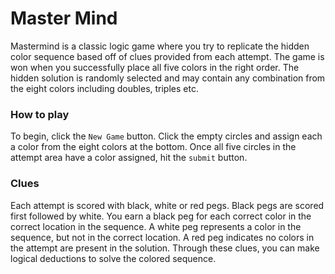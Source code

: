 # Master Mind

Mastermind is a classic logic game where you try to replicate the hidden color sequence based off of clues provided from each attempt.  The game is won when you successfully place all five colors in the right order.  The hidden solution is randomly selected and may contain any combination from the eight colors including doubles, triples etc.

### How to play

To begin, click the `New Game` button.  Click the empty circles and assign each a color from the eight colors at the bottom.  Once all five circles in the attempt area have a color assigned, hit the `submit` button.

### Clues
Each attempt is scored with  black, white or red pegs.  Black pegs are scored first followed by white.  You earn a black peg for each correct color in the correct location in the sequence.  A white peg represents a color in the sequence, but not in the correct location.  A red peg indicates no colors in the attempt are present in the solution.  Through these clues, you can make logical deductions to solve the colored sequence.
